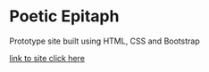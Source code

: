 # Poetic Epitaph
Prototype site built using HTML, CSS and Bootstrap

[link to site click here](https://scarrollkeene.github.io/poetic_epitaph/)
